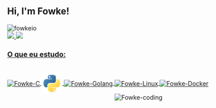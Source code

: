 ## Hi, I'm Fowke!
<img src="https://komarev.com/ghpvc/?username=fowkeio&style=flat&color=yellowgreen" alt="fowkeio"/> 

<div>
  <a href="https://github.com/fokwieo">
  <img height="160em" src="https://github-readme-stats.vercel.app/api?username=fowkeio&show_icons=true&theme=gruvbox&include_all_commits=true&count_private=true" style="max-width:50%;"/>
  <img height="160em" src="https://github-readme-stats.vercel.app/api/top-langs/?username=fowkeio&layout=compact&langs_count=7&theme=gruvbox" style="max-width:50%;"/>
</div>
    
### O que eu estudo:
  <div style="display: inline_block"><br>
  <img align="center" alt="Fowke-C" height="48" width="48" src="https://cdn.jsdelivr.net/gh/devicons/devicon/icons/c/c-original.svg">
  <img align="center" alt="Fowke-Python" height="48" width="48" src="https://raw.githubusercontent.com/devicons/devicon/master/icons/python/python-original.svg">
  <img align="center" alt="Fowke-Golang" height="48" width="48" src="https://cdn.jsdelivr.net/gh/devicons/devicon/icons/go/go-original.svg">
  <img align="center" alt="Fowke-Linux" height="48" width="48" src="https://icongr.am/devicon/linux-original.svg">
  <img align="center" alt="Fowke-Docker" height="52" width="52" src="https://icongr.am/devicon/docker-original.svg">
  <img align="right" alt="Fowke-coding" height="256" width="256" src="https://media.giphy.com/media/HCkbgKLdLWq3OCV8YM/giphy.gif">
  </div>
